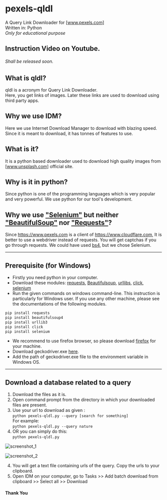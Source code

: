 # pexels-qldl
A Query Link Downloader for [www.pexels.com]<br>
Written in: Python<br>
*Only for educational purpose*

## Instruction Video on Youtube.
###### Shall be released soon.

## What is qldl?
qldl is a acronym for Query Link Downloader.<br>
Here, you get links of images. Later these links are used to download using third party apps.
## Why we use IDM?
Here we use Internet Download Manager to download with blazing speed. Since it is meant to download, it has tonnes of features to use.
## What is it?
It is a python based downloader used to download high quality images from [www.unsplash.com] official site.
## Why is it in python?
Since python is one of the programming languages which is very popular and very powerful. We use python for our tool's development.
## Why we use ["Selenium"](https://pypi.org/project/selenium/) but neither ["BeautifulSoup"](https://pypi.org/project/beautifulsoup4/) nor ["Requests"](https://pypi.org/project/requests/)?
Since https://www.pexels.com is a client of https://www.cloudflare.com, It is better to use a webdriver instead of requests. You will get captchas if you go through requests. 
We could have used [bs4](https://pypi.org/project/beautifulsoup4/ "Beautiful Soup"), but we chose Selenium. 

----

## Prerequisite (for Windows)
* Firstly you need python in your computer.<br>
* Download these modules: [requests](https://pypi.org/project/requests/), [Beautifulsoup](https://pypi.org/project/bs4/), [urllibs](https://pypi.org/project/urllib3/), [click](https://pypi.org/project/click/), [selenium](https://pypi.org/project/selenium/)<br>
* Run the given commands on windows command-line. This instruction is particularly for Windows user. If you use any other machine, please see the documentations of the following modules.
```Python
pip install requests
pip install beautifulsoup4
pip install urllib3
pip install click
pip install selenium
```
* We recommend to use firefox browser, so please download [firefox](https://www.mozilla.org/en-US/firefox/new/ "Firefox Official") for your machine.
* Download geckodriver.exe [here](https://github.com/mozilla/geckodriver/releases "Mozilla Github").
* Add the path of geckodriver.exe file to the environment variable in Windows OS. 
----

## Download a database related to a query
1. Download the files as it is.
2. Open command prompt from the directory in which your downloaded files are present.
3. Use your url to download as given : 
<br>`python pexels-qldl.py --query [search for something]`<br>For example: <br>
`python pexels-qldl.py --query nature`<br>
4. OR you can simply do this:<br>`python pexels-qldl.py`<br>

![screenshot_1](https://github.com/arg-z/pexels-qldl/blob/master/images/1.PNG?raw=true)<br>

![screenshot_2](https://github.com/arg-z/pexels-qldl/blob/master/images/2.PNG?raw=true)<br>

4. You will get a text file containing urls of the query. Copy the urls to your clipboard.<br>
5. Open IDM on your computer, go to Tasks >> Add batch download from clipboard >> Select all >> Download<br>

#### Thank You
